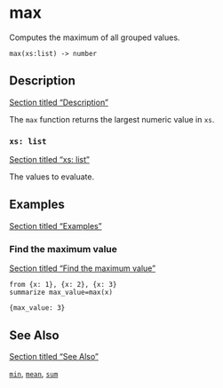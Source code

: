 # max

Computes the maximum of all grouped values.

```tql
max(xs:list) -> number
```

## Description

[Section titled “Description”](#description)

The `max` function returns the largest numeric value in `xs`.

### `xs: list`

[Section titled “xs: list”](#xs-list)

The values to evaluate.

## Examples

[Section titled “Examples”](#examples)

### Find the maximum value

[Section titled “Find the maximum value”](#find-the-maximum-value)

```tql
from {x: 1}, {x: 2}, {x: 3}
summarize max_value=max(x)
```

```tql
{max_value: 3}
```

## See Also

[Section titled “See Also”](#see-also)

[`min`](/reference/functions/min), [`mean`](/reference/functions/mean), [`sum`](/reference/functions/sum)